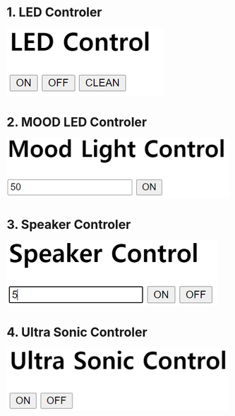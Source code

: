 # 1. LED Controler

<kbd>![LED](/Capture/LED%20Control.PNG "LED Control")</kbd>

# 2. MOOD LED Controler

<kbd>![MOOD](/Capture/Mood%20Control.PNG "MOOD Control")</kbd>

# 3. Speaker Controler

<kbd>![SPEAKER](/Capture/Speaker%20Control.PNG "Speaker Control")</kbd>

# 4. Ultra Sonic Controler

<kbd>![US](/Capture/UltraSonic%20Control.PNG "US Control")</kbd>
